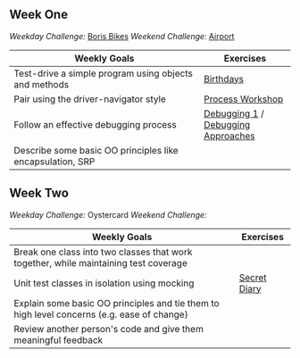 

## Week One

*Weekday Challenge:* [Boris Bikes](https://github.com/PiperS52/boris-bikes-4)
*Weekend Challenge:* [Airport](https://github.com/ollienorman/airport_challenge)

Weekly Goals|Exercises
|--|--|
|Test-drive a simple program using objects and methods	|[Birthdays](https://github.com/ollienorman/birthdays)	
|Pair using the driver-navigator style	|[Process Workshop](https://github.com/ollienorman/leap-years)	
|Follow an effective debugging process	|[Debugging 1](https://github.com/ollienorman/debugging_1) /<br> [Debugging Approaches](https://github.com/ollienorman/debugging-approaches)	
|Describe some basic OO principles like encapsulation, SRP	|		

## Week Two

*Weekday Challenge:* Oystercard
*Weekend Challenge:* 

Weekly Goals|Exercises
|--|--|
|Break one class into two classes that work together, while maintaining test coverage	|	
|Unit test classes in isolation using mocking	|[Secret Diary](https://github.com/ollienorman/testing_relationships_between_classes)
|Explain some basic OO principles and tie them to high level concerns (e.g. ease of change)	|
|Review another person's code and give them meaningful feedback	|	
